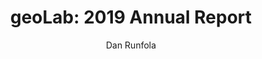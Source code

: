 ---
#Title of Linked Article
title: "geoLab: 2019 Annual Report"

#A very (very!) short excerpt of your article.  No more than one sentence, optimally less than 10 words.
excerpt: "Our annual report for the year 2019."

#URL of the article you're linking to:
link: https://geolab.wm.edu/assets/static_files/geoLab_2019.pdf

#Summary image - shows up on searches
header:
  teaser: /assets/images/newsImages/geolab2019.png

#Should be one or more of Vibrancy, Sustainability, and Security.
categories: Vibrancy Sustainability Security

#Tags.  Spaces delimit new tags. To see all current tags, type "/tags/" on the live website URL.
tags: history

#Type of Article (news, journal, or report)
artType: summaryNews

author: Dan Runfola

#Don't edit:
entryType: news
---
